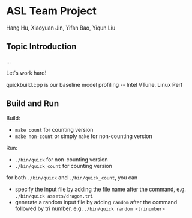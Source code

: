 # ASL Team Project

Hang Hu, Xiaoyuan Jin, Yifan Bao, Yiqun Liu

## Topic Introduction

...

Let's work hard!

quickbuild.cpp is our baseline model
profiling -- Intel VTune. Linux Perf
## Build and Run

Build:

- `make count` for counting version
- `make non-count` or simply `make` for non-counting version

Run:

- `./bin/quick` for non-counting version
- `./bin/quick_count` for counting version

for both `./bin/quick` and `./bin/quick_count`, you can
- specify the input file by adding the file name after the command, e.g. `./bin/quick assets/dragon.tri`
- generate a random input file by adding `random` after the command followed by tri number, e.g. `./bin/quick random <trinumber>`

